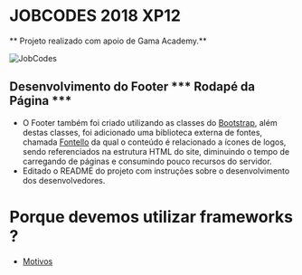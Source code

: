 # JOBCODES 2018 XP12

** Projeto realizado com apoio de Gama Academy.**

![JobCodes](https://goo.gl/Cw6jyo)

## Desenvolvimento do Footer *** Rodapé da Página ***

- O Footer também foi criado utilizando as classes do [Bootstrap](https://goo.gl/MRp17M), além destas classes, foi adicionado uma biblioteca
externa de fontes, chamada [Fontello](https://goo.gl/pmGz9b) da qual o conteúdo é relacionado a ícones de logos, sendo referenciados na estrutura HTML do site, diminuindo o tempo de carregando de páginas e consumindo pouco recursos do servidor.
- Editado o README do projeto com instruções sobre o desenvolvimento dos desenvolvedores.

# Porque devemos utilizar frameworks ?
- [Motivos](https://goo.gl/MRp17M)
